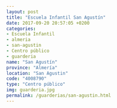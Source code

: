 ```yaml
---
layout: post
title: "Escuela Infantil San Agustín"
date: 2017-09-20 20:57:05 +0200
categories:
- Escuela Infantil
- almeria
- san-agustin
- Centro público
- guarderia
name: "San Agustín"
province: "Almería"
location: "San Agustin"
code: "4008790"
type: "Centro público"
img: guarderia.jpg
permalink: /guarderias/san-agustin.html
---
```


